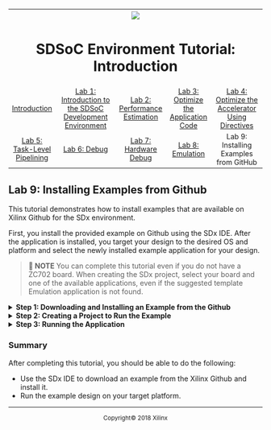 
<table style="width:100%">
  <tr>
    <th width="100%" colspan="6"><img src="https://www.xilinx.com/content/dam/xilinx/imgs/press/media-kits/corporate/xilinx-logo.png" width="30%"/><h1>SDSoC Environment Tutorial: Introduction</h1>
</th>
  </tr>
  <tr>
    <td align="center"><a href="README.md">Introduction</a></td>
    <td align="center"><a href="lab-1-introduction-to-the-sdsoc-development-environment.md">Lab 1: Introduction to the SDSoC Development Environment</a></td>
    <td align="center"><a href="lab-2-performance-estimation.md">Lab 2: Performance Estimation</a></td>
    <td align="center"><a href="lab-3-optimize-the-application-code.md">Lab 3: Optimize the Application Code</a></td>
    <td align="center"><a href="lab-4-optimize-the-accelerator-using-directives.md">Lab 4: Optimize the Accelerator Using Directives  </a></td>
  </tr>
  <tr>
    <td align="center"><a href="lab-5-task-level-pipelining.md">Lab 5: Task-Level Pipelining</a></td>
    <td align="center"><a href="lab-6-debug.md">Lab 6: Debug</a></td>
    <td align="center"><a href="lab-7-hardware-debug.md">Lab 7: Hardware Debug</a></td>
    <td align="center"><a href="lab-8-emulation.md">Lab 8: Emulation</a></td>
    <td align="center">Lab 9: Installing Examples from GitHub</td>
</table>

## Lab 9: Installing Examples from Github  

This tutorial demonstrates how to install examples that are available on Xilinx Github for the SDx environment.  

First, you install the provided example on Github using the SDx IDE. After the application is installed, you target your design to the desired OS and platform and select the newly installed example application for your design.  

>**:pushpin: NOTE**  You can complete this tutorial even if you do not have a ZC702 board. When creating the SDx project, select your board and one of the available applications, even if the suggested template Emulation application is not found.  

<details>
<summary><strong>Step 1: Downloading and Installing an Example from the Github</strong></summary>  

  1. To download and install an example from the SDx Example store, click **Xilinx > SDx Examples**.  

     ![](./images/gvu1517375349413.png)  

  2. The SDx Examples dialog box opens up. Click the **Download** button as shown below.  

     ![](./images/wkd1517375349420.png)  

  3. The examples are installed as shown below.  

     ![](./images/yea1517375349402.png)  

  4. Click **OK** in the SDx Example Store Dialog box. The example is installed under  
     `<install_area>/Xilinx/SDx/20xx.x/examples`.  

  5. SDx Libraries can also be downloaded in the same fashion.  

</details>

<details>
<summary><strong>Step 2: Creating a Project to Run the Example</strong></summary>

  1. Select **File > New > SDx Project**.  
  2. In the Project Type page, **Application Project** is selected by default. Click **Next**.  
  3. Specify the name of the project (for example, lab9) in the Project name field. Click New.  
  4. From the Platform list select zc702. Click **Next**.  
  5. From the System Configuration drop-down list, select Linux. Click **Next**.  
  6. From the list of application templates, select Array Partitioning and click **Finish**.  
  7. Click on the tab labeled lab9 to select the SDx Project Settings (if the tab is not visible, double click the `project.sdx` file in the Project Explorer). In the HW functions panel observe that the matmul_partition_accel function is marked as a hardware function when the project was created.  
  8. If the hardware functions were removed or not marked, click on the **Add HW Functions** icon to invoke the dialog box to specify hardware functions.  
  9. Click the **Build** icon on the toolbar to build the project.      

</details>

<details>
<summary><strong>Step 3: Running the Application</strong></summary>

  After the build finishes, you can run your application just as you would run any other example as described in the previous chapters.    
</details>

### Summary  
After completing this tutorial, you should be able to do the following:

  * Use the SDx IDE to download an example from the Xilinx Github and install it.  
  * Run the example design on your target platform.  

<hr/>
<p align="center"><sup>Copyright&copy; 2018 Xilinx</sup></p>
